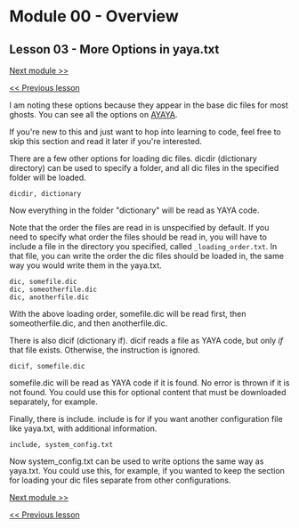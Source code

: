 # Module 00 - Overview

## Lesson 03 - More Options in yaya.txt

[Next module >>](../module_01_basic_building_blocks/00_function_structure.md)

[<< Previous lesson](../module_00_overview/02_initial_setup.md)

I am noting these options because they appear in the base dic files for most ghosts. You can see all the options on [AYAYA](https://emily.shillest.net/ayaya/index.php?cmd=read&page=%E3%83%9E%E3%83%8B%E3%83%A5%E3%82%A2%E3%83%AB%2F%E6%96%87%E6%B3%95%2F1.%E5%9F%BA%E7%A4%8E%E8%A8%AD%E5%AE%9A).

If you're new to this and just want to hop into learning to code, feel free to skip this section and read it later if you're interested.

There are a few other options for loading dic files. dicdir (dictionary directory) can be used to specify a folder, and all dic files in the specified folder will be loaded.

```
dicdir, dictionary
```

Now everything in the folder "dictionary" will be read as YAYA code.

Note that the order the files are read in is unspecified by default. If you need to specify what order the files should be read in, you will have to include a file in the directory you specified, called `_loading_order.txt`. In that file, you can write the order the dic files should be loaded in, the same way you would write them in the yaya.txt.

```
dic, somefile.dic
dic, someotherfile.dic
dic, anotherfile.dic
```

With the above loading order, somefile.dic will be read first, then someotherfile.dic, and then anotherfile.dic.


There is also dicif (dictionary if). dicif reads a file as YAYA code, but only _if_ that file exists. Otherwise, the instruction is ignored.

```
dicif, somefile.dic
```

somefile.dic will be read as YAYA code if it is found. No error is thrown if it is not found. You could use this for optional content that must be downloaded separately, for example.


Finally, there is include. include is for if you want another configuration file like yaya.txt, with additional information.

```
include, system_config.txt
```

Now system_config.txt can be used to write options the same way as yaya.txt. You could use this, for example, if you wanted to keep the section for loading your dic files separate from other configurations.

[Next module >>](../module_01_basic_building_blocks/00_function_structure.md)

[<< Previous lesson](../module_00_overview/02_initial_setup.md)

